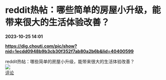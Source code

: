 # reddit热帖：哪些简单的房屋小升级，能带来很大的生活体验改善？

**2023-10-25 14:01**

**https://dig.chouti.com/pic/show?nid=1ecdd0948b9b3cb30f352f7ab80a2b6b&lid=40400599**

reddit热帖：哪些简单的房屋小升级，能带来很大的生活体验改善？  
![](https://img3.chouti.com/CHOUTI_231025_3C855EC624A3429E9431136BDF9E3D52.jpg)  
[评论](https://m.chouti.com/link/40400599)